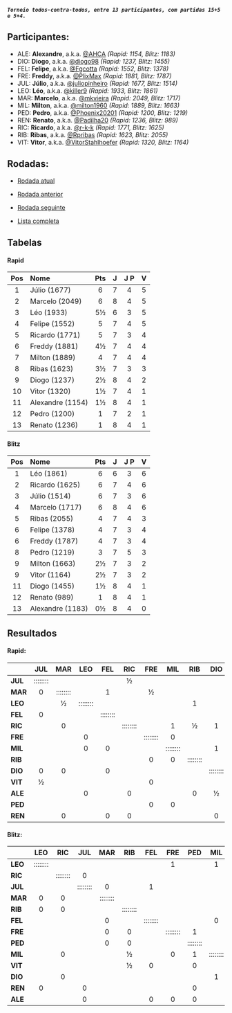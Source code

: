 ***`Torneio todos-contra-todos, entre 13 participantes, com partidas 15+5 e 5+4.`***

## Participantes:

* ALE: **Alexandre**, a.k.a. [@AHCA](https://www.lichess.org/@/AHCA) *(Rapid: 1154, Blitz: 1183)*
* DIO: **Diogo**, a.k.a. [@diogo98](https://www.lichess.org/@/diogo98) *(Rapid: 1237, Blitz: 1455)*
* FEL: **Felipe**, a.k.a. [@Fgcotta](https://www.lichess.org/@/Fgcotta) *(Rapid: 1552, Blitz: 1378)*
* FRE: **Freddy**, a.k.a. [@PlixMax](https://www.lichess.org/@/PlixMax) *(Rapid: 1881, Blitz: 1787)*
* JUL: **Júlio**, a.k.a. [@juliopinheiro](https://www.lichess.org/@/juliopinheiro) *(Rapid: 1677, Blitz: 1514)*
* LEO: **Léo**, a.k.a. [@killer9](https://www.lichess.org/@/killer9) *(Rapid: 1933, Blitz: 1861)*
* MAR: **Marcelo**, a.k.a. [@mkvieira](https://www.lichess.org/@/mkvieira) *(Rapid: 2049, Blitz: 1717)*
* MIL: **Milton**, a.k.a. [@milton1960](https://www.lichess.org/@/milton1960) *(Rapid: 1889, Blitz: 1663)*
* PED: **Pedro**, a.k.a. [@Phoenix20201](https://www.lichess.org/@/Phoenix20201) *(Rapid: 1200, Blitz: 1219)*
* REN: **Renato**, a.k.a. [@Padilha20](https://www.lichess.org/@/Padilha20) *(Rapid: 1236, Blitz: 989)*
* RIC: **Ricardo**, a.k.a. [@r-k-k](https://www.lichess.org/@/r-k-k) *(Rapid: 1771, Blitz: 1625)*
* RIB: **Ribas**, a.k.a. [@Rpribas](https://www.lichess.org/@/Rpribas) *(Rapid: 1623, Blitz: 2055)*
* VIT: **Vitor**, a.k.a. [@VitorStahlhoefer](https://www.lichess.org/@/VitorStahlhoefer) *(Rapid: 1320, Blitz: 1164)*

## Rodadas:

* [Rodada atual](https://grupo-de-xadrez.github.io/rodadas/8)

* [Rodada anterior](https://grupo-de-xadrez.github.io/rodadas/7)

* [Rodada seguinte](https://grupo-de-xadrez.github.io/rodadas/9)

* [Lista completa](https://grupo-de-xadrez.github.io/rodadas)

## Tabelas

#### Rapid

| Pos | Nome | Pts | J | J P | V |
| :---: | :--- | :---: | :---: | :---: | :---: |
| 1 | Júlio (1677) | 6 | 7 | 4 | 5 |
| 2 | Marcelo (2049) | 6 | 8 | 4 | 5 |
| 3 | Léo (1933) | 5½ | 6 | 3 | 5 |
| 4 | Felipe (1552) | 5 | 7 | 4 | 5 |
| 5 | Ricardo (1771) | 5 | 7 | 3 | 4 |
| 6 | Freddy (1881) | 4½ | 7 | 4 | 4 |
| 7 | Milton (1889) | 4 | 7 | 4 | 4 |
| 8 | Ribas (1623) | 3½ | 7 | 3 | 3 |
| 9 | Diogo (1237) | 2½ | 8 | 4 | 2 |
| 10 | Vitor (1320) | 1½ | 7 | 4 | 1 |
| 11 | Alexandre (1154) | 1½ | 8 | 4 | 1 |
| 12 | Pedro (1200) | 1 | 7 | 2 | 1 |
| 13 | Renato (1236) | 1 | 8 | 4 | 1 |

#### Blitz

| Pos | Nome | Pts | J | J P | V |
| :---: | :--- | :---: | :---: | :---: | :---: |
| 1 | Léo (1861) | 6 | 6 | 3 | 6 |
| 2 | Ricardo (1625) | 6 | 7 | 4 | 6 |
| 3 | Júlio (1514) | 6 | 7 | 3 | 6 |
| 4 | Marcelo (1717) | 6 | 8 | 4 | 6 |
| 5 | Ribas (2055) | 4 | 7 | 4 | 3 |
| 6 | Felipe (1378) | 4 | 7 | 3 | 4 |
| 6 | Freddy (1787) | 4 | 7 | 3 | 4 |
| 8 | Pedro (1219) | 3 | 7 | 5 | 3 |
| 9 | Milton (1663) | 2½ | 7 | 3 | 2 |
| 9 | Vitor (1164) | 2½ | 7 | 3 | 2 |
| 11 | Diogo (1455) | 1½ | 8 | 4 | 1 |
| 12 | Renato (989) | 1 | 8 | 4 | 1 |
| 13 | Alexandre (1183) | 0½ | 8 | 4 | 0 |

## Resultados

#### Rapid:

| | JUL | MAR | LEO | FEL | RIC | FRE | MIL | RIB | DIO | VIT | ALE | PED | REN |
| :--- | :---: | :---: | :---: | :---: | :---: | :---: | :---: | :---: | :---: | :---: | :---: | :---: | :---: |
| **JUL** | :::::::: |  |  |  | ½ |  |  |  |  |  | 1 |  | 1 |
| **MAR** | 0 | :::::::: |  | 1 |  | ½ |  |  |  |  |  | 1 |  |
| **LEO** |  | ½ | :::::::: |  |  |  |  | 1 |  |  |  |  | 1 |
| **FEL** | 0 |  |  | :::::::: |  |  |  |  |  | 1 | 1 |  |  |
| **RIC** |  | 0 |  |  | :::::::: |  | 1 | ½ | 1 |  |  |  |  |
| **FRE** |  |  | 0 |  |  | :::::::: | 0 |  |  |  | 1 |  |  |
| **MIL** |  |  | 0 | 0 |  |  | :::::::: |  | 1 |  |  |  |  |
| **RIB** |  |  |  |  |  | 0 | 0 | :::::::: |  | 1 |  | 1 |  |
| **DIO** | 0 | 0 |  | 0 |  |  |  |  | :::::::: | 1 |  |  |  |
| **VIT** | ½ |  |  |  |  | 0 |  |  |  | :::::::: |  |  | 0 |
| **ALE** |  |  | 0 |  | 0 |  |  | 0 | ½ |  | :::::::: |  |  |
| **PED** |  |  |  |  |  | 0 | 0 |  |  | 0 | 0 | :::::::: | 1 |
| **REN** |  | 0 |  | 0 | 0 |  |  |  | 0 |  |  |  | :::::::: |

#### Blitz:

| | LEO | RIC | JUL | MAR | RIB | FEL | FRE | PED | MIL | VIT | DIO | REN | ALE |
| :--- | :---: | :---: | :---: | :---: | :---: | :---: | :---: | :---: | :---: | :---: | :---: | :---: | :---: |
| **LEO** | :::::::: |  |  |  |  |  | 1 |  | 1 |  |  |  | 1 |
| **RIC** |  | :::::::: | 0 |  |  |  |  |  |  |  |  | 1 | 1 |
| **JUL** |  |  | :::::::: | 0 |  | 1 |  |  |  | 1 | 1 |  |  |
| **MAR** | 0 | 0 |  | :::::::: |  |  |  |  |  |  | 1 | 1 |  |
| **RIB** | 0 | 0 |  |  | :::::::: |  |  |  |  |  |  |  | 1 |
| **FEL** |  |  |  | 0 |  | :::::::: |  |  | 0 |  | 1 | 1 |  |
| **FRE** |  |  |  | 0 | 0 |  | :::::::: | 1 |  | 1 |  |  |  |
| **PED** |  |  |  | 0 | 0 |  |  | :::::::: |  |  |  |  |  |
| **MIL** |  | 0 |  |  | ½ |  | 0 | 1 | :::::::: |  |  |  |  |
| **VIT** |  |  |  |  | ½ | 0 |  | 0 |  | :::::::: | 1 |  |  |
| **DIO** |  | 0 |  |  |  |  |  |  | 1 |  | :::::::: | 0 | ½ |
| **REN** | 0 |  | 0 |  |  |  |  | 0 |  | 0 |  | :::::::: |  |
| **ALE** |  |  | 0 |  |  | 0 | 0 | 0 |  |  |  |  | :::::::: |

